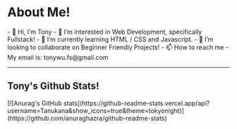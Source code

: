<h1> About Me! </h1>
- 👋 Hi, I’m Tony
- 👀 I’m interested in Web Development, specifically Fullstack!
- 🌱 I’m currently learning HTML / CSS and Javascript.
- 💞️ I’m looking to collaborate on Beginner Friendly Projects!
- 📫 How to reach me - My email is: tonywu.fs@gmail.com

<hr>
<h2>Tony's Github Stats!</h2>
[![Anurag's GitHub stats](https://github-readme-stats.vercel.app/api?username=Tanukana&show_icons=true&theme=tokyonight)](https://github.com/anuraghazra/github-readme-stats)


<!---
Tanukana/Tanukana is a ✨ special ✨ repository because its `README.md` (this file) appears on your GitHub profile.
You can click the Preview link to take a look at your changes.
--->
